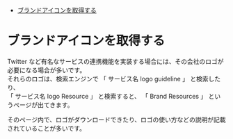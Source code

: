 - [ブランドアイコンを取得する](#ブランドアイコンを取得する)


# ブランドアイコンを取得する

Twitter など有名なサービスの連携機能を実装する場合には、その会社のロゴが必要になる場合が多いです。  
それらのロゴは、検索エンジンで 「 サービス名 logo guideline 」 と検索したり、  
「 サービス名 logo Resource 」 と検索すると、 「 Brand Resources 」 というページが出てきます。

そのページ内で、ロゴがダウンロードできたり、ロゴの使い方などの説明が記載されていることが多いです。


